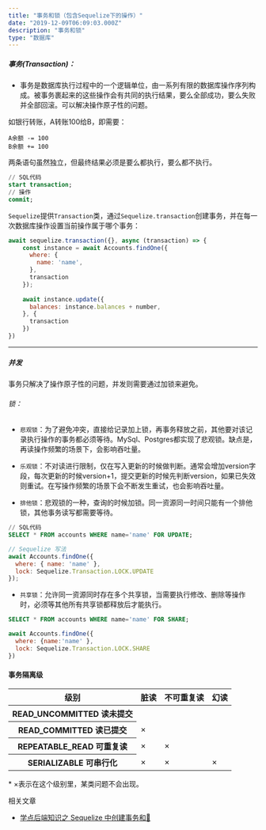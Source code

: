 ```yaml
---
title: "事务和锁（包含Sequelize下的操作）"
date: "2019-12-09T06:09:03.000Z"
description: "事务和锁"
type: "数据库"
---
```


##### 事务(Transaction)：
* 事务是数据库执行过程中的一个逻辑单位，由一系列有限的数据库操作序列构成。被事务裹起来的这些操作会有共同的执行结果，要么全部成功，要么失败并全部回滚。可以解决操作原子性的问题。

如银行转账，A转账100给B，即需要：
```
A余额 -= 100
B余额 += 100
```
两条语句虽然独立，但最终结果必须是要么都执行，要么都不执行。
```sql
// SQL代码
start transaction;
// 操作
commit;
```

`Sequelize`提供`Transaction`类，通过`Sequelize.transaction`创建事务，并在每一次数据库操作设置当前操作属于哪个事务：

```javascript
await sequelize.transaction({}, async (transaction) => {
    const instance = await Accounts.findOne({
      where: {
        name: 'name',
      },
      transaction
    });
    
    await instance.update({
      balances: instance.balances + number,
    }, {
      transaction
    })
})

```
---
##### 并发
事务只解决了操作原子性的问题，并发则需要通过加锁来避免。

###### 锁：
* `悲观锁`：为了避免冲突，直接给记录加上锁，再事务释放之前，其他要对该记录执行操作的事务都必须等待。MySql、Postgres都实现了悲观锁。缺点是，再读操作频繁的场景下，会影响吞吐量。

* `乐观锁`：不对读进行限制，仅在写入更新的时候做判断。通常会增加version字段，每次更新的时候version+1，提交更新的时候先判断version，如果已失效则重试。在写操作频繁的场景下会不断发生重试，也会影响吞吐量。

* `排他锁`：悲观锁的一种，查询的时候加锁。同一资源同一时间只能有一个排他锁，其他事务读写都需要等待。

```sql
// SQL代码
SELECT * FROM accounts WHERE name='name' FOR UPDATE;
```

```javascript
// Sequelize 写法
await Accounts.findOne({
  where: { name: 'name' },
  lock: Sequelize.Transaction.LOCK.UPDATE
});
```

* `共享锁`：允许同一资源同时存在多个共享锁，当需要执行修改、删除等操作时，必须等其他所有共享锁都释放后才能执行。

```sql
SELECT * FROM accounts WHERE name='name' FOR SHARE;
```
```javascript
await Accounts.findOne({
  where: {name:'name' },
  lock: Sequelize.Transaction.LOCK.SHARE
})
```

#### 事务隔离级
<table class="table table-bordered table-striped table-dark">
  <thead>
    <tr>
      <th scope="col">级别</th>
      <th scope="col">脏读</th>
      <th scope="col">不可重复读</th>
      <th scope="col">幻读</th>
    </tr>
  </thead>
  <tbody>
    <tr>
      <th scope="row">READ_UNCOMMITTED 读未提交</th>
      <td></td>
      <td></td>
      <td></td>
    </tr>
    <tr>
      <th scope="row">READ_COMMITTED 读已提交</th>
      <td>×</td>
      <td></td>
      <td></td>
    </tr>
    <tr>
      <th scope="row">REPEATABLE_READ 可重复读</th>
      <td>×</td>
      <td>×</td>
      <td></td>
    </tr>
        <tr>
      <th scope="row">SERIALIZABLE 可串行化</th>
      <td>×</td>
      <td>×</td>
      <td>×</td>
    </tr>
  </tbody>
</table>
* ×表示在这个级别里，某类问题不会出现。

相关文章
* [学点后端知识之 Sequelize 中创建事务和🔐](https://juejin.im/post/5c98e31f51882574c6520dc3)